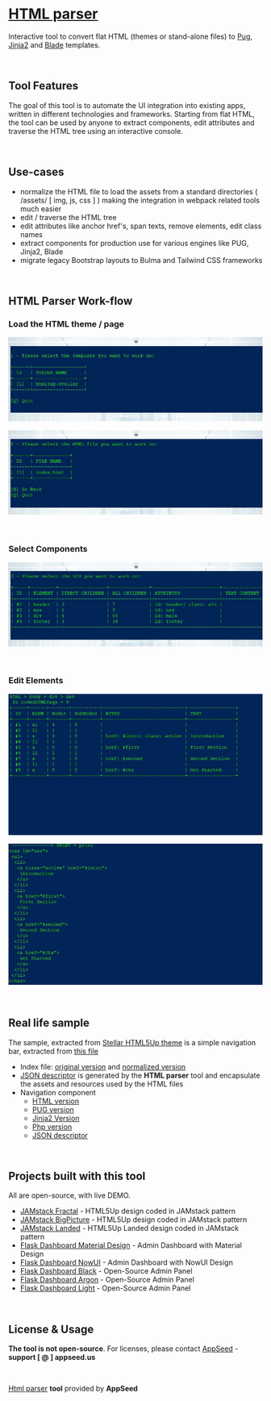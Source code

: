 # [HTML parser](https://appseed.us/?ref=html-parser)

Interactive tool to convert flat HTML (themes or stand-alone files) to <a href="https://pugjs.org/api/getting-started.html">Pug</a>, <a href="http://jinja.pocoo.org/docs/2.10/">Jinja2</a> and <a href="https://laravel.com/docs/5.8/blade">Blade</a> templates. 

<br />

## Tool Features
 
The goal of this tool is to automate the UI integration into existing apps, written in different technologies and frameworks. Starting from flat HTML, the tool can be used by anyone to extract components, edit attributes and traverse the HTML tree using an interactive console. 

<br />

## Use-cases 

 - normalize the HTML file to load the assets from a standard directories ( /assets/ [ img, js, css ] ) making the integration in webpack related tools much easier
 - edit / traverse the HTML tree  
 - edit attributes like anchor href's, span texts, remove elements, edit class names 
 - extract components for production use for various engines like PUG, Jinja2, Blade
 - migrate legacy Bootstrap layouts to Bulma and Tailwind CSS frameworks 

<br />

## HTML Parser Work-flow

### Load the HTML theme / page
 
![HTML Parser - Load the HTML theme.](https://github.com/app-generator/static/blob/master/developer-tools/html-parser-select-theme.jpg?raw=true)

![HTML Parser - Select the HTML page.](https://github.com/app-generator/static/blob/master/developer-tools/html-parser-select-file.jpg?raw=true)

<br />

### Select Components

![HTML Parser - Select components.](https://github.com/app-generator/static/blob/master/developer-tools/html-parser-select-component.jpg?raw=true)

<br />

### Edit Elements

![HTML Parser - Edit elements.](https://github.com/app-generator/static/blob/master/developer-tools/html-parser-component-table-view.jpg)

![HTML Parser - Edit elements.](https://github.com/app-generator/static/blob/master/developer-tools/html-parser-component-print-view.jpg?raw=true)

<br />

## Real life sample 

The sample, extracted from [Stellar HTML5Up theme](https://github.com/app-generator/html-parser/tree/master/sample-stellar) is a simple navigation bar, extracted from [this file](https://github.com/app-generator/html-parser/blob/master/sample-stellar/index.html)

- Index file: [original version](https://github.com/app-generator/html-parser/blob/master/sample-stellar/index.html) and [normalized version](https://github.com/app-generator/html-parser/blob/master/sample-stellar/index2.html)
- [JSON descriptor](https://github.com/app-generator/html-parser/blob/master/sample-stellar/index2.json) is generated by the **HTML parser** tool and encapsulate the assets and resources used by the HTML files
- Navigation component
  - [HTML version](https://github.com/app-generator/html-parser/blob/master/sample-stellar/components/nav.html)
  - [PUG version](https://github.com/app-generator/html-parser/blob/master/sample-stellar/components/nav.pug)
  - [Jinja2 Version](https://github.com/app-generator/html-parser/blob/master/sample-stellar/components/nav.j2)
  - [Php version](https://github.com/app-generator/html-parser/blob/master/sample-stellar/components/nav.php)
  - [JSON descriptor](https://github.com/app-generator/html-parser/blob/master/sample-stellar/components/nav.json)
  
<br />

## Projects built with this tool 

All are open-source, with live DEMO. 
  - [JAMstack Fractal](https://github.com/app-generator/jamstack-fractal) - HTML5Up design coded in JAMstack pattern
  - [JAMstack BigPicture](https://github.com/app-generator/jamstack-big-picture) - HTML5Up design coded in JAMstack pattern
  - [JAMstack Landed](https://github.com/app-generator/jamstack-landed) - HTML5Up Landed design coded in JAMstack pattern
  - [Flask Dashboard Material Design](https://github.com/app-generator/flask-material-dashboard) - Admin Dashboard with Material Design
  - [Flask Dashboard NowUI](https://github.com/app-generator/flask-now-ui-dashboard) - Admin Dashboard with NowUI Design
  - [Flask Dashboard Black](https://github.com/app-generator/flask-black-dashboard) - Open-Source Admin Panel
  - [Flask Dashboard Argon](https://github.com/app-generator/flask-argon-dashboard) - Open-Source Admin Panel
  - [Flask Dashboard Light](https://github.com/app-generator/flask-dashboard-light-bootstrap) - Open-Source Admin Panel

<br />

## License & Usage
 
**The tool is not open-source**. For licenses, please contact [AppSeed](https://appseed.us/) - **support [ @ ] appseed.us**

<br />

[Html parser](https://appseed.us/?ref=html-parser) **tool** provided by **AppSeed**
